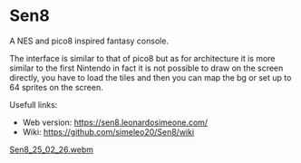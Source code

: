 # Sen8

A NES and pico8 inspired fantasy console.

The interface is similar to that of pico8 but as for architecture it is more similar to the first Nintendo in fact it is not possible to draw on the screen directly, you have to load the tiles and then you can map the bg or set up to 64 sprites on the screen.

Usefull links:
- Web version: https://sen8.leonardosimeone.com/
- Wiki: https://github.com/simeleo20/Sen8/wiki

[Sen8_25_02_26.webm](https://github.com/user-attachments/assets/0fe34aa7-81fb-4856-9ad0-d8068b71e6ad)
